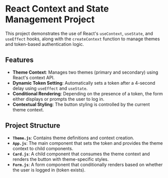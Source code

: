 # React Context and State Management Project

This project demonstrates the use of React's `useContext`, `useState`, and `useEffect` hooks, along with the `createContext` function to manage themes and token-based authentication logic.

## Features
- **Theme Context**: Manages two themes (primary and secondary) using React's context API.
- **Dynamic Token Setting**: Automatically sets a token after a 4-second delay using `useEffect` and `useState`.
- **Conditional Rendering**: Depending on the presence of a token, the form either displays or prompts the user to log in.
- **Contextual Styling**: The button styling is controlled by the current theme context.

## Project Structure

- **`Theme.js`**: Contains theme definitions and context creation.
- **`App.js`**: The main component that sets the token and provides the theme context to child components.
- **`Card.js`**: A child component that consumes the theme context and renders the button with theme-specific styles.
- **`Form.js`**: A form component that conditionally renders based on whether the user is logged in (token exists).


